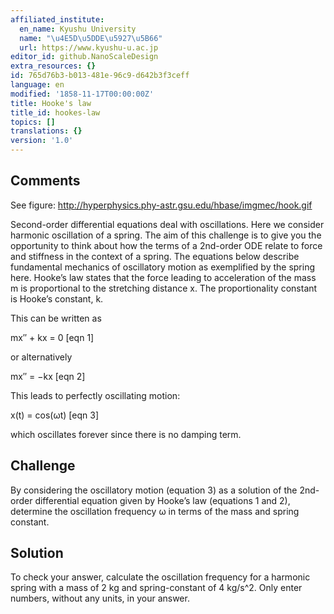 ```yaml
---
affiliated_institute:
  en_name: Kyushu University
  name: "\u4E5D\u5DDE\u5927\u5B66"
  url: https://www.kyushu-u.ac.jp
editor_id: github.NanoScaleDesign
extra_resources: {}
id: 765d76b3-b013-481e-96c9-d642b3f3ceff
language: en
modified: '1858-11-17T00:00:00Z'
title: Hooke's law
title_id: hookes-law
topics: []
translations: {}
version: '1.0'
---
```


## Comments

See figure: http://hyperphysics.phy-astr.gsu.edu/hbase/imgmec/hook.gif

Second-order differential equations deal with oscillations. Here we consider harmonic oscillation of a spring. The aim of this challenge is to give you the opportunity to think about how the terms of a 2nd-order ODE relate to force and stiffness in the context of a spring.
The equations below describe fundamental mechanics of oscillatory motion as exemplified by the spring here. Hooke’s law states that the force leading to acceleration of the mass m is proportional to the stretching distance x. The proportionality constant is Hooke’s constant, k.

This can be written as

mx′′ + kx = 0      [eqn 1]

or alternatively

mx′′ = −kx      [eqn 2]

This leads to perfectly oscillating motion:

x(t) = cos(ωt)      [eqn 3]

which oscillates forever since there is no damping term.

## Challenge

By considering the oscillatory motion (equation 3) as a solution of the 2nd-order differential equation given by Hooke’s law (equations 1 and 2), determine the oscillation frequency ω in terms of the mass and spring constant.

## Solution

To check your answer, calculate the oscillation frequency for a harmonic spring with a mass of 2 kg and spring-constant of 4 kg/s^2. Only enter numbers, without any units, in your answer.
